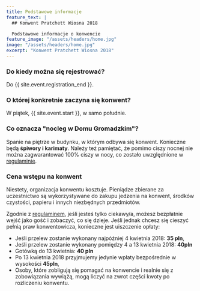 ```yaml
---
title: Podstawowe informacje
feature_text: |
  ## Konwent Pratchett Wiosna 2018

  Podstawowe informacje o konwencie
feature_image: "/assets/headers/home.jpg"
image: "/assets/headers/home.jpg"
excerpt: "Konwent Pratchett Wiosna 2018"
---
```


### Do kiedy można się rejestrować?

Do {{ site.event.registration_end }}.

### O której konkretnie zaczyna się konwent?

W piątek, {{ site.event.start }}, w samo południe.

### Co oznacza "nocleg w Domu Gromadzkim"?

Spanie na piętrze w budynku, w którym odbywa się konwent. Konieczne będą **śpiwory i karimaty**. Należy też pamiętać, że pomimo ciszy nocnej nie można zagwarantować 100% ciszy w nocy, co zostało uwzględnione w [regulaminie](/regulamin).

### Cena wstępu na konwent

Niestety, organizacja konwentu kosztuje. Pieniądze zbierane za uczestnictwo są wykorzystywane do zakupu jedzenia na konwent, środków czystości, papieru i innych niezbędnych przedmiotów.

Zgodnie z [regulaminem](/regulamin), jeśli jesteś tylko ciekawy/a, możesz bezpłatnie wejść jako gość i zobaczyć, co się dzieje. Jeśli jednak chcesz się cieszyć pełnią praw konwentowicza, konieczne jest uiszczenie opłaty:

* Jeśli przelew zostanie wykonany najpóźniej 4 kwietnia 2018: **35 pln**,
* Jeśli przelew zostanie wykonany pomiędzy 4 a 13 kwietnia 2018: **40pln**
* Gotówką do 13 kwietnia: **40 pln**
* Po 13 kwietnia 2018 przyjmujemy jedynie wpłaty bezpośrednie w wysokości **45pln**,
* Osoby, które zobligują się pomagać na konwencie i realnie się z zobowiązania wywiążą, mogą liczyć na zwrot części kwoty po rozliczeniu konwentu.
